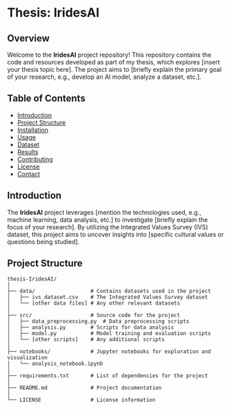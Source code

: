 # Thesis: IridesAI

## Overview

Welcome to the **IridesAI** project repository! This repository contains the code and resources developed as part of my thesis, which explores [insert your thesis topic here]. The project aims to [briefly explain the primary goal of your research, e.g., develop an AI model, analyze a dataset, etc.].

## Table of Contents

- [Introduction](#introduction)
- [Project Structure](#project-structure)
- [Installation](#installation)
- [Usage](#usage)
- [Dataset](#dataset)
- [Results](#results)
- [Contributing](#contributing)
- [License](#license)
- [Contact](#contact)

## Introduction

The **IridesAI** project leverages [mention the technologies used, e.g., machine learning, data analysis, etc.] to investigate [briefly explain the focus of your research]. By utilizing the Integrated Values Survey (IVS) dataset, this project aims to uncover insights into [specific cultural values or questions being studied].

## Project Structure

```plaintext
thesis-IridesAI/
│
├── data/                  # Contains datasets used in the project
│   ├── ivs_dataset.csv    # The Integrated Values Survey dataset
│   └── [other data files] # Any other relevant datasets
│
├── src/                   # Source code for the project
│   ├── data_preprocessing.py  # Data preprocessing scripts
│   ├── analysis.py        # Scripts for data analysis
│   ├── model.py           # Model training and evaluation scripts
│   └── [other scripts]    # Any additional scripts
│
├── notebooks/             # Jupyter notebooks for exploration and visualization
│   └── analysis_notebook.ipynb
│
├── requirements.txt       # List of dependencies for the project
│
├── README.md              # Project documentation
│
└── LICENSE                # License information
